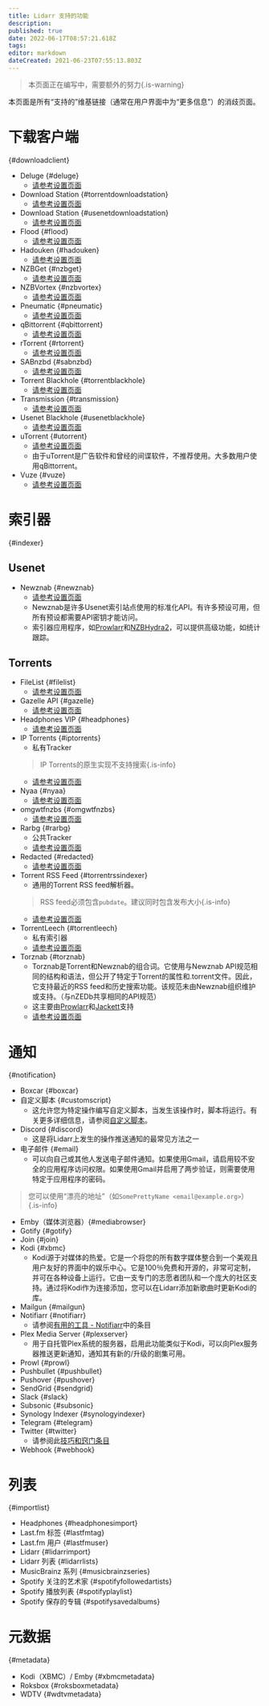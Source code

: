 ```yaml
---
title: Lidarr 支持的功能
description: 
published: true
date: 2022-06-17T08:57:21.618Z
tags: 
editor: markdown
dateCreated: 2021-06-23T07:55:13.803Z
---
```


> 本页面正在编写中，需要额外的努力{.is-warning}

本页面是所有“支持的”维基链接（通常在用户界面中为“更多信息”）的消歧页面。

# 下载客户端

{#downloadclient}

- Deluge {#deluge}
  - [请参考设置页面](/lidarr/settings#download-clients)
- Download Station {#torrentdownloadstation}
  - [请参考设置页面](/lidarr/settings#download-clients)
- Download Station {#usenetdownloadstation}
  - [请参考设置页面](/lidarr/settings#download-clients)
- Flood {#flood}
  - [请参考设置页面](/lidarr/settings#download-clients)
- Hadouken {#hadouken}
  - [请参考设置页面](/lidarr/settings#download-clients)
- NZBGet {#nzbget}
  - [请参考设置页面](/lidarr/settings#download-clients)
- NZBVortex {#nzbvortex}
  - [请参考设置页面](/lidarr/settings#download-clients)
- Pneumatic {#pneumatic}
  - [请参考设置页面](/lidarr/settings#download-clients)
- qBittorrent {#qbittorrent}
  - [请参考设置页面](/lidarr/settings#download-clients)
- rTorrent {#rtorrent}
  - [请参考设置页面](/lidarr/settings#download-clients)
- SABnzbd {#sabnzbd}
  - [请参考设置页面](/lidarr/settings#download-clients)
- Torrent Blackhole {#torrentblackhole}
  - [请参考设置页面](/lidarr/settings#download-clients)
- Transmission {#transmission}
  - [请参考设置页面](/lidarr/settings#download-clients)
- Usenet Blackhole {#usenetblackhole}
  - [请参考设置页面](/lidarr/settings#download-clients)
- uTorrent {#utorrent}
  - [请参考设置页面](/lidarr/settings#download-clients)
  - 由于uTorrent是广告软件和曾经的间谍软件，不推荐使用。大多数用户使用qBittorrent。
- Vuze {#vuze}
  - [请参考设置页面](/lidarr/settings#download-clients)

# 索引器

{#indexer}

## Usenet

- Newznab {#newznab}
  - [请参考设置页面](/lidarr/settings#indexer-settings)
  - Newznab是许多Usenet索引站点使用的标准化API。有许多预设可用，但所有预设都需要API密钥才能访问。
  - 索引器应用程序，如[Prowlarr](/prowlarr)和[NZBHydra2](https://github.com/theotherp/nzbhydra2)，可以提供高级功能，如统计跟踪。

## Torrents

- FileList {#filelist}
  - [请参考设置页面](/lidarr/settings#indexer-settings)
- Gazelle API {#gazelle}
  - [请参考设置页面](/lidarr/settings#indexer-settings)
- Headphones VIP {#headphones}
  - [请参考设置页面](/lidarr/settings#indexer-settings)
- IP Torrents {#iptorrents}
  - 私有Tracker
  > IP Torrents的原生实现不支持搜索{.is-info}
  - [请参考设置页面](/lidarr/settings#indexer-settings)
- Nyaa {#nyaa}
  - [请参考设置页面](/lidarr/settings#indexer-settings)
- omgwtfnzbs {#omgwtfnzbs}
  - [请参考设置页面](/lidarr/settings#indexer-settings)
- Rarbg {#rarbg}
  - 公共Tracker
  - [请参考设置页面](/lidarr/settings#indexer-settings)
- Redacted {#redacted}
  - [请参考设置页面](/lidarr/settings#indexer-settings)
- Torrent RSS Feed {#torrentrssindexer}
  - 通用的Torrent RSS feed解析器。
  > RSS feed必须包含`pubdate`。建议同时包含发布大小{.is-info}
  - [请参考设置页面](/lidarr/settings#indexer-settings)
- TorrentLeech {#torrentleech}
  - 私有索引器
  - [请参考设置页面](/lidarr/settings#indexer-settings)
- Torznab {#torznab}
  - Torznab是Torrent和Newznab的组合词。它使用与Newznab API规范相同的结构和语法，但公开了特定于Torrent的属性和.torrent文件。因此，它支持最近的RSS feed和历史搜索功能。该规范未由Newznab组织维护或支持。（与nZEDb共享相同的API规范）
  - 这主要由[Prowlarr](/prowlarr)和[Jackett](https://github.com/Jackett/Jackett)支持
  - [请参考设置页面](/lidarr/settings#indexer-settings)

# 通知

{#notification}

- Boxcar {#boxcar}
- 自定义脚本 {#customscript}
  - 这允许您为特定操作编写自定义脚本，当发生该操作时，脚本将运行。有关更多详细信息，请参阅[自定义脚本](/lidarr/custom-scripts)。
- Discord {#discord}
  - 这是将Lidarr上发生的操作推送通知的最常见方法之一
- 电子邮件 {#email}
  - 可以向自己或其他人发送电子邮件通知。如果使用Gmail，请启用较不安全的应用程序访问权限。如果使用Gmail并启用了两步验证，则需要使用特定于应用程序的密码。

 > 您可以使用“漂亮的地址”（如`SomePrettyName <email@example.org>`）{.is-info}

- Emby（媒体浏览器）{#mediabrowser}
- Gotify {#gotify}
- Join {#join}
- Kodi {#xbmc}
  - Kodi源于对媒体的热爱。它是一个将您的所有数字媒体整合到一个美观且用户友好的界面中的娱乐中心。它是100％免费和开源的，非常可定制，并可在各种设备上运行。它由一支专门的志愿者团队和一个庞大的社区支持。通过将Kodi作为连接添加，您可以在Lidarr添加新歌曲时更新Kodi的库。
- Mailgun {#mailgun}
- Notifiarr {#notifiarr}
  - 请参阅[有用的工具 - Notifiarr](/useful-tools#notifiarr-fka-discord-notifier)中的条目
- Plex Media Server {#plexserver}
  - 用于自托管Plex系统的服务器，启用此功能类似于Kodi，可以向Plex服务器推送更新通知，通知其有新的/升级的剧集可用。
- Prowl {#prowl}
- Pushbullet {#pushbullet}
- Pushover {#pushover}
- SendGrid {#sendgrid}
- Slack {#slack}
- Subsonic {#subsonic}
- Synology Indexer {#synologyindexer}
- Telegram {#telegram}
- Twitter {#twitter}
  - 请参阅此[技巧和窍门条目](/useful-tools#twitter)
- Webhook {#webhook}

# 列表

{#importlist}

- Headphones {#headphonesimport}
- Last.fm 标签 {#lastfmtag}
- Last.fm 用户 {#lastfmuser}
- Lidarr {#lidarrimport}
- Lidarr 列表 {#lidarrlists}
- MusicBrainz 系列 {#musicbrainzseries}
- Spotify 关注的艺术家 {#spotifyfollowedartists}
- Spotify 播放列表 {#spotifyplaylist}
- Spotify 保存的专辑 {#spotifysavedalbums}

# 元数据

{#metadata}

- Kodi（XBMC）/ Emby {#xbmcmetadata}
- Roksbox {#roksboxmetadata}
- WDTV {#wdtvmetadata}